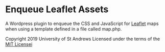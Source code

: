 # Enqueue Leaflet Assets

A Wordpress plugin to enqueue the CSS and JavaScript for
[Leaflet](https://leafletjs.com) maps when using a template defined in a file
called map.php.

Copyright 2019 University of St Andrews
Licensed under the terms of the
[MIT Licensei](https://opensource.org/licenses/MIT)
